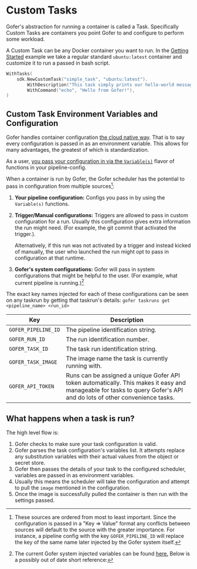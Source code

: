 # Custom Tasks

Gofer's abstraction for running a container is called a Task. Specifically Custom Tasks are containers you point Gofer to and configure to perform some workload.

A Custom Task can be any Docker container you want to run. In the [Getting Started](../../guide/create_your_first_pipeline_configuration.md) example we take a regular standard `ubuntu:latest` container and customize it to run a passed in bash script.

```go
WithTasks(
    sdk.NewCustomTask("simple_task", "ubuntu:latest").
        WithDescription("This task simply prints our hello-world message and exists!").
        WithCommand("echo", "Hello from Gofer!"),
)
```

## Custom Task Environment Variables and Configuration

Gofer handles container configuration [the cloud native way](https://12factor.net/config). That is to say every configuration is passed in as an environment variable. This allows for many advantages, the greatest of which is standardization.

As a user, [you pass your configuration in via the `Variable(s)`](https://pkg.go.dev/github.com/clintjedwards/gofer@v0.3.0/sdk/go/config#CustomTaskConfig.WithVariables) flavor of functions in your pipeline-config.

When a container is run by Gofer, the Gofer scheduler has the potential to pass in configuration from multiple sources[^1]:

1. **Your pipeline configuration:** Configs you pass in by using the `Variable(s)` functions.
2. **Trigger/Manual configurations:** Triggers are allowed to pass in custom configuration for a run. Usually this configuration gives extra information the run might need. (For example, the git commit that activated the trigger.).

   Alternatively, if this run was not activated by a trigger and instead kicked of manually, the user who launched the run might opt to pass in configuration at that runtime.

3. **Gofer's system configurations:** Gofer will pass in system configurations that might be helpful to the user. (For example, what current pipeline is running.)[^2]

The exact key names injected for each of these configurations can be seen on any taskrun by getting that taskrun's details: `gofer taskruns get <pipeline_name> <run_id>`

[^1]: These sources are ordered from most to least important. Since the configuration is passed in a "Key => Value" format any conflicts between sources will default to the source with the greater importance. For instance, a pipeline config with the key `GOFER_PIPELINE_ID` will replace the key of the same name later injected by the Gofer system itself.

<!-- prettier-ignore -->
[^2]: The current Gofer system injected variables can be found [here.](https://github.com/clintjedwards/gofer/blob/40512915a3ae4cd140f5c855bbff631793c380fb/internal/api/runs.go#L56-L57) Below is a possibly out of date short reference:

| Key                 | Description                                                                                                                                                           |
| ------------------- | --------------------------------------------------------------------------------------------------------------------------------------------------------------------- |
| `GOFER_PIPELINE_ID` | The pipeline identification string.                                                                                                                                   |
| `GOFER_RUN_ID`      | The run identification number.                                                                                                                                        |
| `GOFER_TASK_ID`     | The task run identification string.                                                                                                                                   |
| `GOFER_TASK_IMAGE`  | The image name the task is currently running with.                                                                                                                    |
| `GOFER_API_TOKEN`   | Runs can be assigned a unique Gofer API token automatically. This makes it easy and manageable for tasks to query Gofer's API and do lots of other convenience tasks. |

## What happens when a task is run?

The high level flow is:

1. Gofer checks to make sure your task configuration is valid.
2. Gofer parses the task configuration's variables list. It attempts replace any substitution variables with their actual values from the object or secret store.
3. Gofer then passes the details of your task to the configured scheduler, variables are passed in as environment variables.
4. Usually this means the scheduler will take the configuration and attempt to pull the `image` mentioned in the configuration.
5. Once the image is successfully pulled the container is then run with the settings passed.
